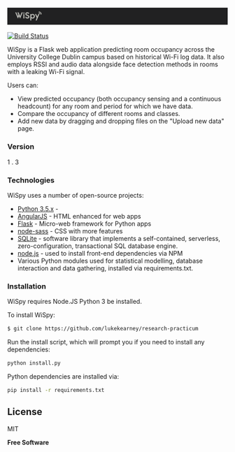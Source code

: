 ![WiSpy Logo](/app/static/WiSpyBanner.png?raw=true "WiSpy Logo")

[![Build Status](https://travis-ci.com/lukekearney/research-practicum.svg?token=9AQVD3a9aH85bqC19gfz&branch=master)](https://travis-ci.com/lukekearney/research-practicum)

WiSpy is a Flask web application predicting room occupancy across the University College Dublin campus based on historical Wi-Fi log data. It also employs RSSI and audio data alongside face detection methods in rooms with a leaking Wi-Fi signal.  

Users can:
  - View predicted occupancy (both occupancy sensing and a continuous headcount) for any room and period for which we have data. 
  - Compare the occupancy of different rooms and classes.
  - Add new data by dragging and dropping files on the "Upload new data" page.

### Version
1 . 3

### Technologies

WiSpy uses a number of open-source projects:
* [Python 3.5.x] - 
* [AngularJS] - HTML enhanced for web apps
* [Flask] - Micro-web framework for Python apps
* [node-sass] - CSS with more features
* [SQLite] - software library that implements a self-contained, serverless, zero-configuration, transactional SQL database engine.
* [node.js] - used to install front-end dependencies via NPM
* Various Python modules used for statistical modelling, database interaction and data gathering, installed via requirements.txt. 

### Installation

WiSpy requires Node.JS Python 3 be installed.

To install WiSpy:
```sh
$ git clone https://github.com/lukekearney/research-practicum
```

Run the install script, which will prompt you if you need to install any dependencies: 
```sh
python install.py
```

Python dependencies are installed via:
```sh
pip install -r requirements.txt
```

License
----

MIT

**Free Software**

[//]: # (These are reference links used in the file. http://stackoverflow.com/questions/4823468/store-comments-in-markdown-syntax)

   [Python 3.5.x]: <https://docs.python.org>
   [Flask]: <http://flask.pocoo.org/>
   [node.js]: <http://nodejs.org>
   [jQuery]: <http://jquery.com>
   [AngularJS]: <http://angularjs.org>
   [node-sass]: <https://github.com/sass/node-sass>
   [SQLite]: <https://www.sqlite.org/>
   [here]: <https://github.com/lukekearney/research-practicum/blob/master/app/static/package.json>
